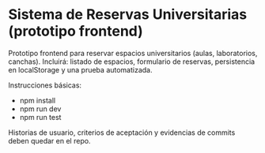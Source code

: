 ﻿# Sistema de Reservas Universitarias (prototipo frontend)

Prototipo frontend para reservar espacios universitarios (aulas, laboratorios, canchas).
Incluirá: listado de espacios, formulario de reservas, persistencia en localStorage y una prueba automatizada.

Instrucciones básicas:
- npm install
- npm run dev
- npm run test

Historias de usuario, criterios de aceptación y evidencias de commits deben quedar en el repo.
